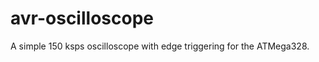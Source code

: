 avr-oscilloscope
================

A simple 150 ksps oscilloscope with edge triggering for the ATMega328.
